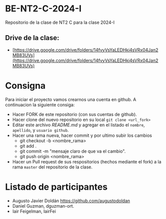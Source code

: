 # BE-NT2-C-2024-I

Repositorio de la clase de NT2 C para la clase 2024-I

## Drive de la clase:

- [https://drive.google.com/drive/folders/14fvyVsYaLEDHki4sVRx04Jan2MB83UVs](https://drive.google.com/drive/folders/14fvyVsYaLEDHki4sVRx04Jan2MB83UVs)

# Consigna

Para iniciar el proyecto vamos crearnos una cuenta en github. A continuacion la siguiente consiga:

- Hacer FORK de este repositorio (con sus cuentas de github).
- Hacer clone del nuevo repositorio en su local `git clone <url_fork>`
- Editar este archivo _README.md_ y agregar en el listado el `nombre`, `apellido`, y `usuario github`.
- Hacer una rama nueva, hacer commit y por ultimo subir los cambios
  - git checkout -b <nombre_rama>
  - git add .
  - git commit -m "mensaje claro de que va el cambio".
  - git push origin <nombre_rama>
- Hacer un Pull request de sus respositorios (hechos mediante el fork) a la rama `master` del repositorio de la clase.

# Listado de participantes


- Augusto Javier Doldán https://github.com/augustodoldan
- Daniel Guzman, dguzman-ort.
- Iair Feigelman, IairFei